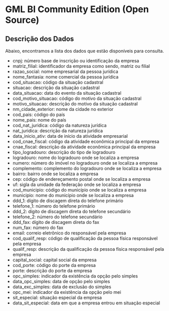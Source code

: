 # GML BI Community Edition (Open Source)

## Descrição dos Dados

Abaixo, encontramos a lista dos dados que estão disponíveis para consulta.

- cnpj: número base de inscrição ou identificação da empresa
- matriz_filial: identificador da empresa como sendo, matriz ou filial
- razao_social: nome empresarial da pessoa jurídica
- nome_fantasia: nome comercial da pessoa jurídica
- cod_situacao: código da situação cadastral
- situacao: descrição da situação cadastral
- data_situacao: data do evento da situação cadastral
- cod_motivo_situacao: código do motivo da situação cadastral
- motivo_situacao: descrição do motivo da situação cadastral
- nm_cidade_exterior: nome da cidade no exterior
- cod_pais: código do país
- nome_pais: nome do país
- cod_nat_juridica: código da natureza jurídica
- nat_juridica: descrição da natureza jurídica
- data_inicio_ativ: data de início da atividade empresarial
- cod_cnae_fiscal: código da atividade econômica principal da empresa
- cnae_fiscal: descrição da atividade econômica principal da empresa
- tipo_logradouro: descrição do tipo de logradouro
- logradouro: nome do logradouro onde se localiza a empresa
- numero: número do imóvel no logradouro onde se localiza a empresa
- complemento: complemento do logradouro onde se localiza a empresa
- bairro: bairro onde se localiza a empresa
- cep: código de endereçamento postal onde se localiza a empresa
- uf: sigla da unidade da federação onde se localiza a empresa
- cod_municipio: código do município onde se localiza a empresa
- municipio: nome do município onde se localiza a empresa
- ddd_1: dígito de discagem direta do telefone primário
- telefone_1: número do telefone primário
- ddd_2: dígito de discagem direta do telefone secundário
- telefone_2: número do telefone secundário
- ddd_fax: dígito de discagem direta do fax
- num_fax: número do fax
- email: correio eletrônico do responsável pela empresa
- cod_qualif_resp: código de qualificação da pessoa física responsável pela empresa
- qualif_resp: descrição da qualificação da pessoa física responsável pela empresa
- capital_social: capital social da empresa
- cod_porte: código do porte da empresa
- porte: descrição do porte da empresa
- opc_simples: indicador da existência da opção pelo simples
- data_opc_simples: data de opção pelo simples
- data_exc_simples: data de exclusão do simples
- opc_mei: indicador da existência da opção pelo mei
- sit_especial: situação especial da empresa
- data_sit_especial: data em que a empresa entrou em situação especial
